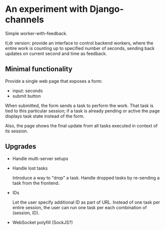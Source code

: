 An experiment with Django-channels
==================================

Simple worker-with-feedback.

tl;dr version: provide an interface to control backend workers, where
the entire work is counting up to specified number of seconds, sending
back updates on current second and time as feedback.

Minimal functionality
---------------------

Provide a single web page that exposes a form:

- input: seconds
- submit button

When submitted, the form sends a task to perform the work.  That task
is tied to this particular session; if a task is already pending or
active the page displays task state instead of the form.

Also, the page shows the final update from all tasks executed in
context of its session.


Upgrades
--------

- Handle multi-server setups
- Handle lost tasks

  Introduce a way to "drop" a task.
  Handle dropped tasks by re-sending a task from the frontend.

- IDs

  Let the user specify additional ID as part of URL.  Instead of one
  task per entire session, the user can run one task per each
  combination of (session, ID).

- WebSocket polyfill (SockJS?)

